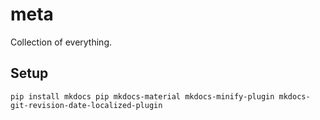 # meta
Collection of everything.

## Setup
```shell
pip install mkdocs pip mkdocs-material mkdocs-minify-plugin mkdocs-git-revision-date-localized-plugin
```